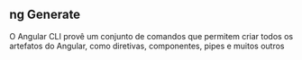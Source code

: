 ## ng Generate

O Angular CLI provê um conjunto de comandos que permitem criar todos os artefatos do Angular, como diretivas, componentes, pipes e muitos outros